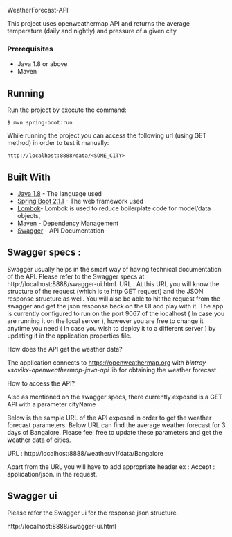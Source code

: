 WeatherForecast-API

This project uses openweathermap API and returns the average temperature (daily and nightly) and pressure of a given city

### Prerequisites
* Java 1.8 or above
* Maven

## Running
Run the project by execute the command:
```
$ mvn spring-boot:run
```

While running the project you can access the following url (using GET method) in order to test it manually:
```
http://localhost:8888/data/<SOME_CITY>
```

## Built With

* [Java 1.8](https://www.oracle.com/technetwork/java/javase/downloads/jdk8-downloads-2133151.html) - The language used
* [Spring Boot 2.1.1](http://spring.io/projects/spring-boot) - The web framework used
* [Lombok](https://projectlombok.org/)- Lombok is used to reduce boilerplate code for model/data objects,
* [Maven](https://maven.apache.org/) - Dependency Management
* [Swagger](https://swagger.io/) - API Documentation


## Swagger specs :

Swagger usually helps in the smart way of having technical documentation of the API. Please refer to the Swagger specs at http://localhost:8888/swagger-ui.html. URL . At this URL you will know the structure of the request (which is te http GET request) and the JSON response structure as well. You will also be able to hit the request from the swagger and get the json response back on the UI and play with it. The app is currently configured to run on the port 9067 of the localhost ( In case you are running it on the local server ), however you are free to change it anytime you need ( In case you wish to deploy it to a different server ) by updating it in the application.properties file.

How does the API get the weather data?

The application connects to https://openweathermap.org with *bintray-xsavikx-openweathermap-java-api* lib for obtaining the weather forecast.

How to access the API?

Also as mentioned on the swagger specs, there currently exposed is a GET API with a parameter cityName

Below is the sample URL of the API exposed in order to get the weather forecast parameters. Below URL can find the average weather forecast for 3 days of Bangalore. Please feel free to update these parameters and get the weather data of cities.

URL : http://localhost:8888/weather/v1/data/Bangalore

Apart from the URL you will have to add appropriate header ex : Accept : application/json. in the request.

## Swagger ui

Please refer the Swagger ui for the response json structure.

http://localhost:8888/swagger-ui.html
